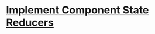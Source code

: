 # [Implement Component State Reducers](https://egghead.io/lessons/react-implement-component-state-reducers)